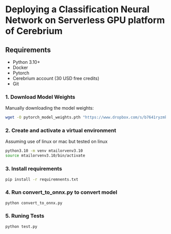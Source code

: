 # Deploying a Classification Neural Network on Serverless GPU platform of Cerebrium

## Requirements

- Python 3.10+
- Docker
- Pytorch
- Cerebrium account (30 USD free credits)
- Git


### 1. Download Model Weights

Manually downloading the model weights:

```bash
wget -O pytorch_model_weights.pth "https://www.dropbox.com/s/b7641ryzmkceoc9/pytorch_model_weights.pth?dl=0"
```
### 2. Create and activate a virtual environment 
Assuming use of linux or mac but tested on linux

```bash
python3.10 -m venv mtailorvenv3.10
source mtailorvenv3.10/bin/activate
```

### 3. Install requirements

```bash
pip install -r requiremnents.txt
```

### 4. Run convert_to_onnx.py to convert model

```bash
python convert_to_onnx.py
```

### 5. Runing Tests

```bash
python test.py
```